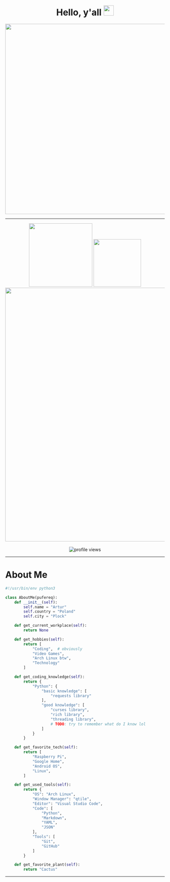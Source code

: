 <div id="header" align="center">
  <h1>
    Hello, y'all
    <img src="https://media.giphy.com/media/hvRJCLFzcasrR4ia7z/giphy.gif" width=32px>
  </h1>
</div>
<div align="center">
  <img src="https://media.giphy.com/media/13UZisxBxkjPwI/giphy.gif" width="600"/>
</div>

---
<div align="center">
  <img src="https://github-readme-stats.vercel.app/api?username=pufereq&show_icons=true&theme=dark" height="200"/>
  <img src="https://github-readme-stats.vercel.app/api/top-langs/?username=pufereq&layout=compact&theme=dark" height="150"/>
  <br>
  <img src="https://github-readme-stats.vercel.app/api/wakatime?username=pufereq&theme=dark" width="800"/>
  <br>
  <br>
  <img src="https://komarev.com/ghpvc/?username=pufereq&style=flat-square&color=blue" alt="profile views"/>
</div>

---
# About Me
```python
#!/usr/bin/env python3

class AboutMe(pufereq):
    def __init__(self):
        self.name = "Artur"
        self.country = "Poland"
        self.city = "Plock"

    def get_current_workplace(self):
        return None

    def get_hobbies(self):
        return [
            "Coding",  # obviously
            "Video Games",
            "Arch Linux btw",
            "Technology"
        ]

    def get_coding_knowledge(self):
        return {
            "Python": {
                "basic knowledge": [
                    "requests library"
                ],
                "good knowledge": [
                    "curses library",
                    "rich library",
                    "threading library",
                    # TODO: try to remember what do I know lol
                ]
            }
        }

    def get_favorite_tech(self):
        return [
            "Raspberry Pi",
            "Google Home",
            "Android OS",
            "Linux",
        ]

    def get_used_tools(self):
        return {
            "OS": "Arch Linux",
            "Window Manager": "qtile",
            "Editor": "Visual Studio Code",
            "Code": [
                "Python",
                "Markdown",
                "YAML",
                "JSON"
            ],
            "Tools": [
                "Git",
                "GitHub"
            ]
        }

    def get_favorite_plant(self):
        return "Cactus"
```
---
